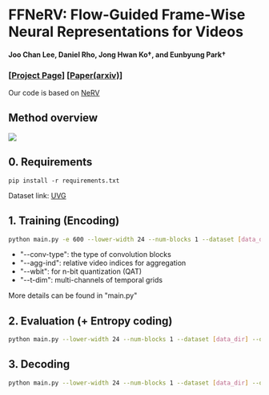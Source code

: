 # FFNeRV: Flow-Guided Frame-Wise Neural Representations for Videos
#### Joo Chan Lee, Daniel Rho, Jong Hwan Ko†, and Eunbyung Park†

### [[Project Page](https://maincold2.github.io/ffnerv/)] [[Paper(arxiv)](https://arxiv.org/abs/2212.12294)]

Our code is based on [NeRV](https://github.com/haochen-rye/NeRV)

## Method overview
<img src="https://maincold2.github.io/ffnerv/img/fig_arch.png"  />

## 0. Requirements
```
pip install -r requirements.txt 
```
Dataset link: [UVG](https://ultravideo.fi/#testsequences)

## 1. Training (Encoding)
```bash
python main.py -e 600 --lower-width 24 --num-blocks 1 --dataset [data_dir] --outf [out_dir] --fc-hw-dim 9_16_48 --expansion 8 --loss Fusion6 --strides 5 2 2 2 2  --conv-type compact -b 1  --lr 0.0005 --agg-ind -2 -1 1 2 --lw 0.1 --wbit 8 --t-dim 300 600 --resol 1280 720
```
- "--conv-type": the type of convolution blocks
- "--agg-ind": relative video indices for aggregation 
- "--wbit": for n-bit quantization (QAT)
- "--t-dim": multi-channels of temporal grids

More details can be found in "main.py"


## 2. Evaluation (+ Entropy coding)
```bash
python main.py --lower-width 24 --num-blocks 1 --dataset [data_dir] --outf [out_dir] --fc-hw-dim 9_16_48 --expansion 8 --strides 5 2 2 2 2  --conv-type compact -b 1 --agg-ind -2 -1 1 2 --wbit 8 --t-dim 300 600 --resol 1280 720 --eval-only
```

## 3. Decoding
```bash
python main.py --lower-width 24 --num-blocks 1 --dataset [data_dir] --outf [out_dir] --fc-hw-dim 9_16_48 --expansion 8 --strides 5 2 2 2 2  --conv-type compact -b 1 --agg-ind -2 -1 1 2 --wbit 8 --t-dim 300 600 --resol 1280 720 --eval-only --weight [weight_path] --dump-images
```

